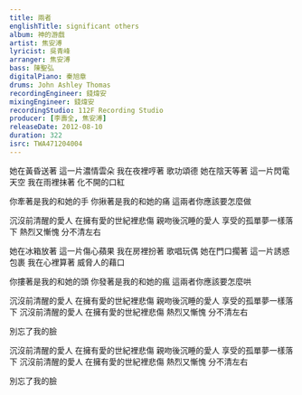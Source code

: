```yaml
---
title: 兩者
englishTitle: significant others
album: 神的游戲
artist: 焦安溥
lyricist: 吳青峰
arranger: 焦安溥
bass: 陳聖弘
digitalPiano: 秦旭章
drums: John Ashley Thomas
recordingEngineer: 錢煒安
mixingEngineer: 錢煒安
recordingStudio: 112F Recording Studio
producer: [李壽全, 焦安溥]
releaseDate: 2012-08-10
duration: 322
isrc: TWA471204004
---
```

她在黃昏送著 這一片濃情雲朵
我在夜裡哼著 歌功頌德
她在陰天等著 這一片閃電天空
我在雨裡抹著 化不開的口紅

你牽著是我的和她的手
你揪著是我的和她的痛
這兩者你應該要怎麼做

沉沒前清醒的愛人 在擁有愛的世紀裡悲傷
親吻後沉睡的愛人 享受的孤單夢一樣落下
熱烈又慚愧 分不清左右

她在冰箱放著 這一片傷心蘋果
我在房裡扮著 歌唱玩偶
她在門口擱著 這一片誘惑包裹
我在心裡算著 威脅人的藉口

你摟著是我的和她的頭
你發著是我的和她的瘋
這兩者你應該要怎麼哄

沉沒前清醒的愛人 在擁有愛的世紀裡悲傷
親吻後沉睡的愛人 享受的孤單夢一樣落下
沉沒前清醒的愛人 在擁有愛的世紀裡悲傷
熱烈又慚愧 分不清左右

別忘了我的臉

沉沒前清醒的愛人 在擁有愛的世紀裡悲傷
親吻後沉睡的愛人 享受的孤單夢一樣落下
沉沒前清醒的愛人 在擁有愛的世紀裡悲傷
熱烈又慚愧 分不清左右

別忘了我的臉
